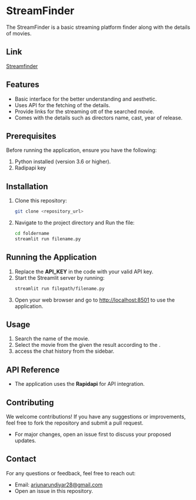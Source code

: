 # StreamFinder

The StreamFinder is a basic streaming platform finder along with the details of movies. 

## Link

[Streamfinder](https://streamfinder.streamlit.app/)

## Features
- Basic interface for the better understanding and aesthetic.
- Uses API for the fetching of the details.
- Provide links for the streaming ott of the searched movie.
- Comes with the details such as directors name, cast, year of release.

## Prerequisites
Before running the application, ensure you have the following:
1. Python installed (version 3.6 or higher).
2. Radipapi key

## Installation
1. Clone this repository:
   ```sh
   git clone <repository_url>
   ```
2. Navigate to the project directory and Run the file:
   ```sh
   cd foldername
   streamlit run filename.py
   ```

## Running the Application
1. Replace the **API_KEY** in the code with your valid API key.
2. Start the Streamlit server by running:
   ```sh
   streamlit run filepath/filename.py
   ```
3. Open your web browser and go to [http://localhost:8501](http://localhost:8501) to use the application.

## Usage
1. Search the name of the movie.
2. Select the movie from the given the result according to the .
3. access the chat history from the sidebar.

## API Reference
- The application uses the **Rapidapi** for API integration.

## Contributing
We welcome contributions! If you have any suggestions or improvements, feel free to fork the repository and submit a pull request.
- For major changes, open an issue first to discuss your proposed updates.

## Contact
For any questions or feedback, feel free to reach out:
- Email: [arjunarundiyar28@gmail.com](mailto:arjunarundiyar28@gmail.com)
- Open an issue in this repository.


